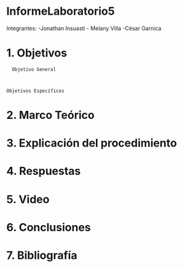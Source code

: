 # InformeLaboratorio5

Integrantes:  -Jonathan Insuasti - Melany  Villa -César Garnica 

# 1. Objetivos 
      Objetivo General
     
   
    
    Objetivos Específicos
   
    
# 2. Marco Teórico



# 3. Explicación  del procedimiento



#  4. Respuestas 


# 5. Video



# 6. Conclusiones




# 7. Bibliografía 
